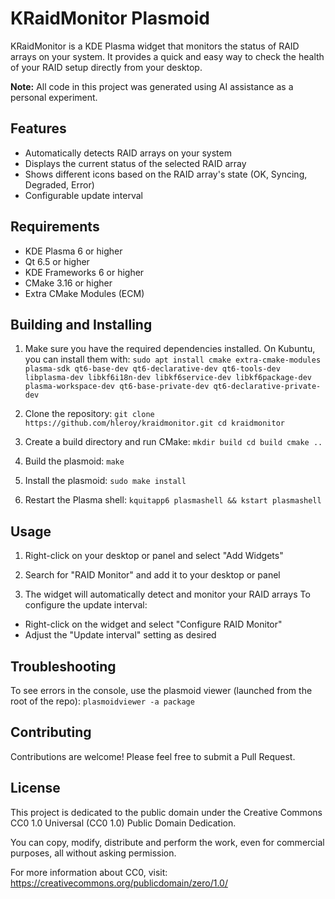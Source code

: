 # KRaidMonitor Plasmoid

KRaidMonitor is a KDE Plasma widget that monitors the status of RAID arrays on your system. It provides a quick and easy way to check the health of your RAID setup directly from your desktop.

**Note:** All code in this project was generated using AI assistance as a personal experiment.

## Features

- Automatically detects RAID arrays on your system
- Displays the current status of the selected RAID array
- Shows different icons based on the RAID array's state (OK, Syncing, Degraded, Error)
- Configurable update interval

## Requirements

- KDE Plasma 6 or higher
- Qt 6.5 or higher
- KDE Frameworks 6 or higher
- CMake 3.16 or higher
- Extra CMake Modules (ECM)

## Building and Installing

1. Make sure you have the required dependencies installed. On Kubuntu, you can install them with:
   `sudo apt install cmake extra-cmake-modules plasma-sdk qt6-base-dev qt6-declarative-dev qt6-tools-dev libplasma-dev libkf6i18n-dev libkf6service-dev libkf6package-dev plasma-workspace-dev qt6-base-private-dev qt6-declarative-private-dev`

2. Clone the repository: `git clone https://github.com/hleroy/kraidmonitor.git cd kraidmonitor`

3. Create a build directory and run CMake:
   `mkdir build cd build cmake ..`

4. Build the plasmoid: `make`

5. Install the plasmoid: `sudo make install`

6. Restart the Plasma shell: `kquitapp6 plasmashell && kstart plasmashell`

## Usage

1. Right-click on your desktop or panel and select "Add Widgets"

2. Search for "RAID Monitor" and add it to your desktop or panel

3. The widget will automatically detect and monitor your RAID arrays To configure the update interval:

- Right-click on the widget and select "Configure RAID Monitor"
- Adjust the "Update interval" setting as desired

## Troubleshooting

To see errors in the console, use the plasmoid viewer (launched from the root of the repo):
`plasmoidviewer -a package`

## Contributing

Contributions are welcome! Please feel free to submit a Pull Request.

## License

This project is dedicated to the public domain under the Creative Commons CC0 1.0 Universal (CC0 1.0) Public Domain Dedication.

You can copy, modify, distribute and perform the work, even for commercial purposes, all without asking permission.

For more information about CC0, visit: https://creativecommons.org/publicdomain/zero/1.0/
